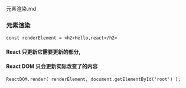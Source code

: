 元素渲染.md
### 元素渲染


`const renderElement = <h2>Hello,react</h2>`

 #### React 只更新它需要更新的部分,
 #### React DOM 只会更新实际改变了的内容
`
ReactDOM.render(
    renderElement,
    document.getElementById('root')
);
`
